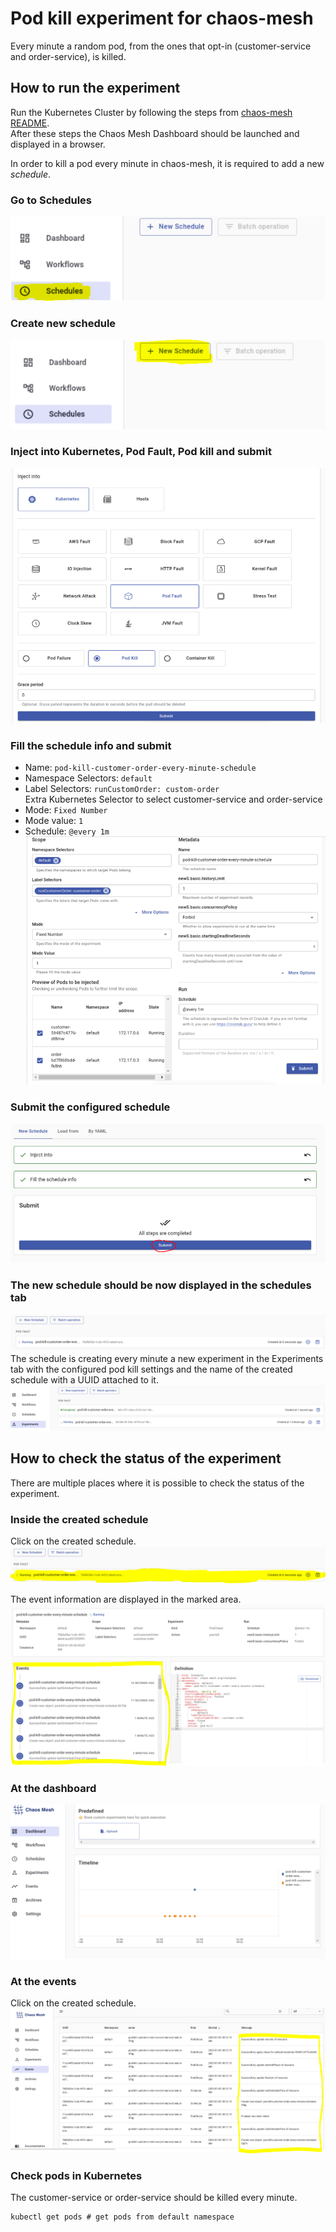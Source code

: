 # Pod kill experiment for chaos-mesh
Every minute a random pod, from the ones that opt-in (customer-service and order-service),
is killed.

## How to run the experiment
Run the Kubernetes Cluster by following the steps from [chaos-mesh README](../README.MD).  
After these steps the Chaos Mesh Dashboard should be launched and displayed in
a browser.

In order to kill a pod every minute in chaos-mesh, it is required to add a new *schedule*.

### Go to Schedules
![](imgs/chaos_mesh_dashboard_schedules.PNG)

### Create new schedule
![](imgs/chaos_mesh_dashboard_schedules_new_schedule.PNG)

### Inject into Kubernetes, Pod Fault, Pod kill and submit
![](imgs/chaos_mesh_dashboard_schedules_inject_into.PNG)

### Fill the schedule info and submit
* Name: `pod-kill-customer-order-every-minute-schedule`
* Namespace Selectors: `default`
* Label Selectors: `runCustomOrder: custom-order`  
Extra Kubernetes Selector to select customer-service and order-service
* Mode: `Fixed Number`
* Mode value: `1`
* Schedule: `@every 1m`
![](imgs/chaos_mesh_dashboard_schedules_fill_schedule_info.PNG)

### Submit the configured schedule
![](imgs/chaos_mesh_dashboard_schedules_submit.PNG)

### The new schedule should be now displayed in the schedules tab
![](imgs/chaos_mesh_dashboard_schedules_created_schedule.PNG)
The schedule is creating every minute a new experiment in the Experiments tab
with the configured pod kill settings and the name of the created schedule
with a UUID attached to it.
![](imgs/chaos_mesh_dashboard_schedules_experiments.PNG)

## How to check the status of the experiment
There are multiple places where it is possible to check the status of the experiment.

### Inside the created schedule
Click on the created schedule.
![](imgs/chaos_mesh_dashboard_schedules_created_schedule_click.PNG)

The event information are displayed in the marked area.
![](imgs/chaos_mesh_dashboard_schedules_inside_schedule.PNG)

### At the dashboard
![](imgs/chaos_mesh_dashboard_schedules_dashboard.PNG)

### At the events
Click on the created schedule.
![](imgs/chaos_mesh_dashboard_schedules_events.PNG)

### Check pods in Kubernetes
The customer-service or order-service should be killed every minute.
```shell
kubectl get pods # get pods from default namespace
```